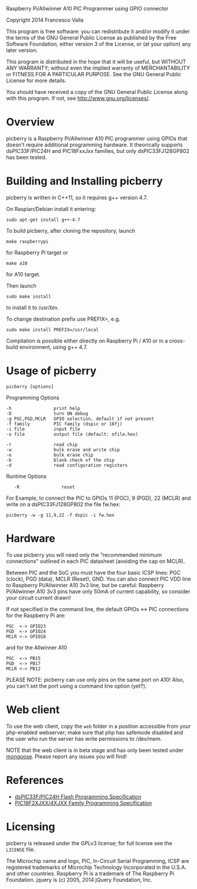 Raspberry Pi/Allwinner A10 PIC Programmer using GPIO connector

Copyright 2014 Francesco Valla

This program is free software: you can redistribute it and/or modify it under the terms of the GNU General Public License as published by the Free Software Foundation, either version 3 of the License, or (at your option) any later version.

This program is distributed in the hope that it will be useful, but WITHOUT ANY WARRANTY; without even the implied warranty of MERCHANTABILITY or FITNESS FOR A PARTICULAR PURPOSE.  See the GNU General Public License for more details.

You should have received a copy of the GNU General Public License along with this program.  If not, see <http://www.gnu.org/licenses/>.

# Overview

picberry is a Raspberry Pi/Allwinner A10 PIC programmer using GPIOs that doesn't require additional programming hardware.
It theorically supports dsPIC33F/PIC24H and PIC18FxxJxx families, but only dsPIC33FJ128GP802 has been tested.

# Building and Installing picberry

picberry is written in C++11, so it requires g++ version 4.7.

On Raspian/Debian install it entering:

	sudo apt-get install g++-4.7

To build picberry, after cloning the repository, launch

	make raspberrypi

for Raspberry Pi target or

	make a10
	
for A10 target.

Then launch
	
	sudo make install

to install it to /usr/bin.

To change destination prefix use PREFIX=, e.g.

	sudo make install PREFIX=/usr/local


Compilation is possible either directly on Raspberry Pi / A10 or in a cross-build environment, using g++ 4.7.

# Usage of picberry

	picberry [options]
       
Programming Options

	-h                print help
	-D                turn ON debug
	-g PGC,PGD,MCLR   GPIO selection, default if not present
	-f family	  	  PIC family (dspic or 18fj)
	-i file           input file
	-o file           output file (default: ofile.hex)

	-r                read chip
	-w                bulk erase and write chip
	-e                bulk erase chip
	-b                blank check of the chip
	-d                read configuration registers

Runtime Options

       -R                reset

For Example, to connect the PIC to GPIOs 11 (PGC), 9 (PGD), 22 (MCLR) and write on a dsPIC33FJ128GP802 the file fw.hex:

	picberry -w -g 11,9,22 -f dspic -i fw.hex

# Hardware

To use picberry you will need only the "recommended minimum connections" outlined in each PIC datasheet (avoiding the cap on MCLR).

Between PIC and the SoC you must have the four basic ICSP lines: PGC (clock), PGD (data), MCLR (Reset), GND.
You can also connect PIC VDD line to Raspberry Pi/Allwinner A10 3v3 line, but be careful: Raspberry Pi/Allwinner A10 3v3 pins have only 50mA of current capability, so consider your circuit current drawn!

If not specified in the command line, the default GPIOs <-> PIC connections for the Raspberry Pi are:

	PGC  <-> GPIO23
	PGD  <-> GPIO24
	MCLR <-> GPIO18
	
and for the Allwinner A10

	PGC  <-> PB15
	PGD  <-> PB17
	MCLR <-> PB12
	
PLEASE NOTE: picberry can use only pins on the same port on A10! Also, you can't set the port using a command line option (yet?).

# Web client

To use the web client, copy the `web` folder in a position accessible from your php-enabled webserver; make sure that php has safemode disabled and the user who run the server has write permissions to /dev/mem.

NOTE that the web client is in beta stage and has only been tested under [mongoose](https://github.com/cesanta/mongoose).
Please report any issues you will find!
	
# References

- [dsPIC33F/PIC24H Flash Programming Specification](http://ww1.microchip.com/downloads/en/DeviceDoc/70152H.pdf)
- [PIC18F2XJXX/4XJXX Family Programming Specification](http://ww1.microchip.com/downloads/en/DeviceDoc/39687e.pdf)

# Licensing

picberry is released under the GPLv3 license; for full license see the `LICENSE` file.

The Microchip name and logo, PIC, In-Circuit Serial Programming, ICSP are registered trademarks of Microchip Technology Incorporated in the U.S.A. and other countries.
Raspberry Pi is a trademark of The Raspberry Pi Foundation.
jquery is (c) 2005, 2014 jQuery Foundation, Inc.


